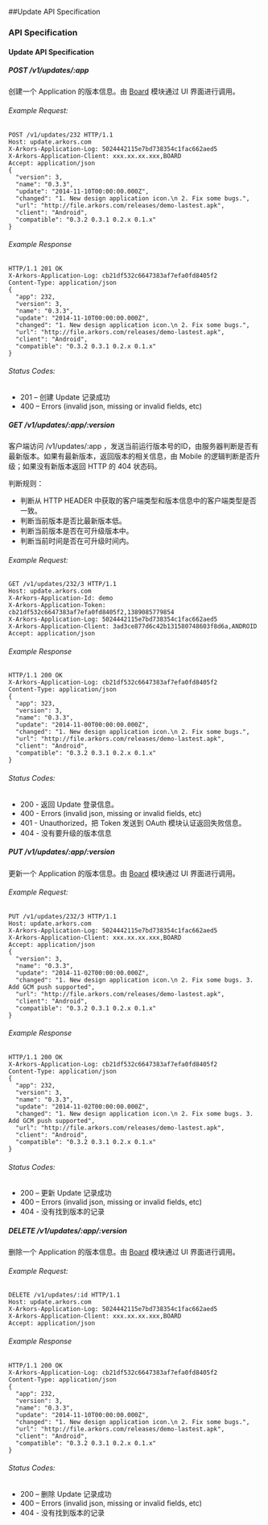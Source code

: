 ##Update API Specification

### API Specification

#### Update API Specification

##### POST /v1/updates/:app

创建一个 Application 的版本信息。由 [Board](https://github.com/arkors/board) 模块通过 UI 界面进行调用。

###### Example Request:

```
POST /v1/updates/232 HTTP/1.1
Host: update.arkors.com
X-Arkors-Application-Log: 5024442115e7bd738354c1fac662aed5
X-Arkors-Application-Client: xxx.xx.xx.xxx,BOARD
Accept: application/json
{
  "version": 3,
  "name": "0.3.3",
  "update": "2014-11-10T00:00:00.000Z",
  "changed": "1. New design application icon.\n 2. Fix some bugs.",
  "url": "http://file.arkors.com/releases/demo-lastest.apk",
  "client": "Android",
  "compatible": "0.3.2 0.3.1 0.2.x 0.1.x"    
}
```

###### Example Response

```
HTTP/1.1 201 OK
X-Arkors-Application-Log: cb21df532c6647383af7efa0fd8405f2
Content-Type: application/json
{
  "app": 232,
  "version": 3,
  "name": "0.3.3",
  "update": "2014-11-10T00:00:00.000Z",
  "changed": "1. New design application icon.\n 2. Fix some bugs.",
  "url": "http://file.arkors.com/releases/demo-lastest.apk",
  "client": "Android",
  "compatible": "0.3.2 0.3.1 0.2.x 0.1.x"    
}
```

###### Status Codes:

* 201 – 创建 Update 记录成功
* 400 – Errors (invalid json, missing or invalid fields, etc)

##### GET /v1/updates/:app/:version

客户端访问 /v1/updates/:app ，发送当前运行版本号的ID，由服务器判断是否有最新版本。如果有最新版本，返回版本的相关信息，由 Mobile 的逻辑判断是否升级；如果没有新版本返回 HTTP 的 404 状态码。

判断规则：

* 判断从 HTTP HEADER 中获取的客户端类型和版本信息中的客户端类型是否一致。
* 判断当前版本是否比最新版本低。
* 判断当前版本是否在可升级版本中。
* 判断当前时间是否在可升级时间内。

###### Example Request:

```
GET /v1/updates/232/3 HTTP/1.1
Host: update.arkors.com
X-Arkors-Application-Id: demo
X-Arkors-Application-Token: cb21df532c6647383af7efa0fd8405f2,1389085779854
X-Arkors-Application-Log: 5024442115e7bd738354c1fac662aed5
X-Arkors-Application-Client: 3ad3ce877d6c42b131580748603f8d6a,ANDROID
Accept: application/json
```

###### Example Response

```
HTTP/1.1 200 OK
X-Arkors-Application-Log: cb21df532c6647383af7efa0fd8405f2
Content-Type: application/json
{
  "app": 323,
  "version": 3,
  "name": "0.3.3",
  "update": "2014-11-00T00:00:00.000Z",
  "changed": "1. New design application icon.\n 2. Fix some bugs.",
  "url": "http://file.arkors.com/releases/demo-lastest.apk",
  "client": "Android",
  "compatible": "0.3.2 0.3.1 0.2.x 0.1.x"    
}
```

###### Status Codes:

* 200 - 返回 Update 登录信息。
* 400 - Errors (invalid json, missing or invalid fields, etc)
* 401 - Unauthorized，把 Token 发送到 OAuth 模块认证返回失败信息。
* 404 - 没有要升级的版本信息

##### PUT /v1/updates/:app/:version

更新一个 Application 的版本信息。由 [Board](https://github.com/arkors/board) 模块通过 UI 界面进行调用。

###### Example Request:

```
PUT /v1/updates/232/3 HTTP/1.1
Host: update.arkors.com
X-Arkors-Application-Log: 5024442115e7bd738354c1fac662aed5
X-Arkors-Application-Client: xxx.xx.xx.xxx,BOARD
Accept: application/json
{
  "version": 3,
  "name": "0.3.3",
  "update": "2014-11-02T00:00:00.000Z",
  "changed": "1. New design application icon.\n 2. Fix some bugs. 3. Add GCM push supported",
  "url": "http://file.arkors.com/releases/demo-lastest.apk",
  "client": "Android",
  "compatible": "0.3.2 0.3.1 0.2.x 0.1.x"    
}
```

###### Example Response

```
HTTP/1.1 200 OK
X-Arkors-Application-Log: cb21df532c6647383af7efa0fd8405f2
Content-Type: application/json
{
  "app": 232,
  "version": 3,
  "name": "0.3.3",
  "update": "2014-11-02T00:00:00.000Z",
  "changed": "1. New design application icon.\n 2. Fix some bugs. 3. Add GCM push supported",
  "url": "http://file.arkors.com/releases/demo-lastest.apk",
  "client": "Android",
  "compatible": "0.3.2 0.3.1 0.2.x 0.1.x"  
}
```

###### Status Codes:

* 200 – 更新 Update 记录成功
* 400 – Errors (invalid json, missing or invalid fields, etc)
* 404 - 没有找到版本的记录

##### DELETE /v1/updates/:app/:version

删除一个 Application 的版本信息。由 [Board](https://github.com/arkors/board) 模块通过 UI 界面进行调用。

###### Example Request:

```
DELETE /v1/updates/:id HTTP/1.1
Host: update.arkors.com
X-Arkors-Application-Log: 5024442115e7bd738354c1fac662aed5
X-Arkors-Application-Client: xxx.xx.xx.xxx,BOARD
Accept: application/json
```

###### Example Response

```
HTTP/1.1 200 OK
X-Arkors-Application-Log: cb21df532c6647383af7efa0fd8405f2
Content-Type: application/json
{
  "app": 232,
  "version": 3,
  "name": "0.3.3",
  "update": "2014-11-10T00:00:00.000Z",
  "changed": "1. New design application icon.\n 2. Fix some bugs.",
  "url": "http://file.arkors.com/releases/demo-lastest.apk",
  "client": "Android",
  "compatible": "0.3.2 0.3.1 0.2.x 0.1.x"    
}
```

###### Status Codes:

* 200 – 删除 Update 记录成功
* 400 – Errors (invalid json, missing or invalid fields, etc)
* 404 - 没有找到版本的记录
